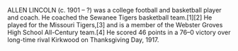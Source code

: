ALLEN LINCOLN (c. 1901 – ?) was a college football and basketball player and coach. He coached the Sewanee Tigers basketball team.[1][2] He played for the Missouri Tigers,[3] and is a member of the Webster Groves High School All-Century team.[4] He scored 46 points in a 76–0 victory over long-time rival Kirkwood on Thanksgiving Day, 1917.
